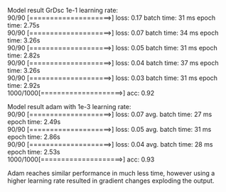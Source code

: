 Model result GrDsc 1e-1 learning rate: \
90/90   [====================>] loss: 0.17 batch time: 31 ms epoch time: 2.75s \
90/90   [====================>] loss: 0.07 batch time: 34 ms epoch time: 3.26s \
90/90   [====================>] loss: 0.05 batch time: 31 ms epoch time: 2.82s \
90/90   [====================>] loss: 0.04 batch time: 37 ms epoch time: 3.26s \
90/90   [====================>] loss: 0.03 batch time: 31 ms epoch time: 2.92s \
1000/1000[====================>] acc: 0.92 


Model result adam with 1e-3 learning rate: \
90/90   [====================>] loss: 0.07 avg. batch time: 27 ms epoch time: 2.49s \
90/90   [====================>] loss: 0.05 avg. batch time: 31 ms epoch time: 2.86s \
90/90   [====================>] loss: 0.04 avg. batch time: 28 ms epoch time: 2.53s \
1000/1000[====================>] acc: 0.93

Adam reaches similar performance in much less time, however using a higher learning rate resulted in gradient changes exploding the output.
